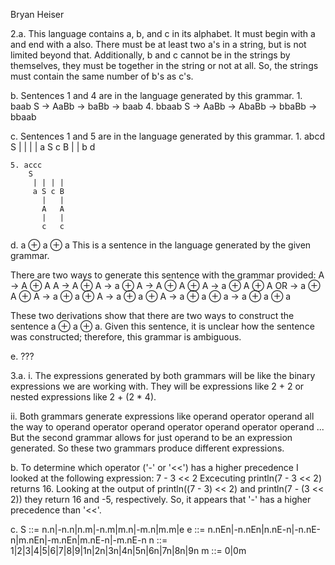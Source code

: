 Bryan Heiser

2.a. This language contains a, b, and c in its alphabet. It must begin with a and end with a also.
There must be at least two a's in a string, but is not limited beyond that.
Additionally, b and c cannot be in the strings by themselves, they must be together in the string or not at all.
So, the strings must contain the same number of b's as c's. 

b. Sentences 1 and 4 are in the language generated by this grammar.
	1. baab
		S -> AaBb
  	     	  -> baBb
		  -> baab
	4. bbaab
		S -> AaBb
		  -> AbaBb
		  -> bbaBb
		  -> bbaab

c. Sentences 1 and 5 are in the language generated by this grammar.
	1. abcd
		S
	     | | | |
	     a S c B
	       |   |
	       b   d

	5. accc
		S
	     | | | |
	     a S c B
	       |   |
	       A   A
	       |   |
	       c   c

d. a ⊕ a ⊕ a  This is a sentence in the language generated by the given grammar.

There are two ways to generate this sentence with the grammar provided:
	A -> A ⊕ A			A -> A ⊕ A
	  -> a ⊕ A			  -> A ⊕ A ⊕ A
	  -> a ⊕ A ⊕ A		OR	  -> a ⊕ A ⊕ A
	  -> a ⊕ a ⊕ A			  -> a ⊕ a ⊕ A
	  -> a ⊕ a ⊕ a			  -> a ⊕ a ⊕ a

These two derivations show that there are two ways to construct the sentence a ⊕ a ⊕ a.
Given this sentence, it is unclear how the sentence was constructed; therefore, this grammar is ambiguous.

e. ???

3.a.
i. The expressions generated by both grammars will be like the binary expressions we are working with.
They will be expressions like 2 + 2 or nested expressions like 2 + (2 * 4).

ii. Both grammars generate expressions like operand operator operand all the way to operand operator operand operator operand operator operand ...
But the second grammar allows for just operand to be an expression generated.
So these two grammars produce different expressions.

b. To determine which operator ('-' or '<<') has a higher precedence I looked at the following expression: 7 - 3 << 2
Excecuting println(7 - 3 << 2) returns 16.
Looking at the output of println((7 - 3) << 2) and println(7 - (3 << 2)) they return 16 and -5, respectively.
So, it appears that '-' has a higher precedence than '<<'.

c. S ::= n.n|-n.n|n.m|-n.m|m.n|-m.n|m.m|e
e ::= n.nEn|-n.nEn|n.nE-n|-n.nE-n|m.nEn|-m.nEn|m.nE-n|-m.nE-n
n ::= 1|2|3|4|5|6|7|8|9|1n|2n|3n|4n|5n|6n|7n|8n|9n
m ::= 0|0m



